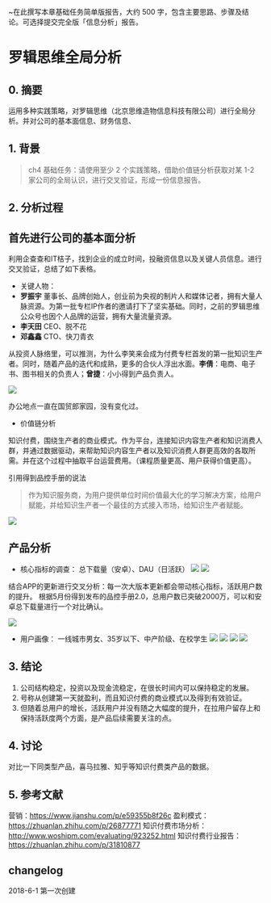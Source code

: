 ~在此撰写本章基础任务简单版报告，大约 500 字，包含主要思路、步骤及结论。可选择提交完全版「信息分析」报告。



# 罗辑思维全局分析

## 0. 摘要
运用多种实践策略，对罗辑思维（北京思维造物信息科技有限公司）进行全局分析。并对公司的基本面信息、财务信息、
## 1. 背景
> ch4 基础任务：请使用至少 2 个实践策略，借助价值链分析获取对某 1-2 家公司的全局认识，进行交叉验证，形成一份信息报告。
## 2. 分析过程

首先进行公司的基本面分析
----
利用企查查和IT桔子，找到企业的成立时间，投融资信息以及关键人员信息。进行交叉验证，总结了如下表格。

- 关键人物：
- **罗振宇** 董事长、品牌创始人，创业前为央视的制片人和媒体记者，拥有大量人脉资源。为第一批专栏IP作者的邀请打下了坚实基础。同时，之前的罗辑思维公众号也因个人品牌的运营，拥有大量流量资源。
- **李天田** CEO、脱不花
- **邓鑫鑫** CTO、快刀青衣

从投资人脉络里，可以推测，为什么李笑来会成为付费专栏首发的第一批知识生产者。同时，随着产品的迭代和成熟，更多的合伙人浮出水面。**李倩**：电商、电子书、图书相关的负责人；**曾捷**：小小得到产品负责人。

![](https://i.imgur.com/3NlOrB0.png)

办公地点一直在国贸郎家园，没有变化过。

- 价值链分析

知识付费，围绕生产者的商业模式。作为平台，连接知识内容生产者和知识消费人群，并通过数据驱动，来帮助知识内容生产者以及知识消费人群更高效的各取所需。并在这个过程中抽取平台运营费用。（课程质量更高、用户获得价值更高）。

引用得到品控手册的说法

> 作为知识服务商，为用户提供单位时间价值最大化的学习解决方案，给用户赋能，并给知识生产者一个最佳的方式接入市场，给知识生产者赋能。


![](https://i.imgur.com/C12m3UZ.png)


产品分析
--- 

- 核心指标的调查：
总下载量（安卓）、DAU（日活跃）
![](https://i.imgur.com/HSRVaaG.png)
![](https://i.imgur.com/bDy0DPM.png)

结合APP的更新进行交叉分析：每一次大版本更新都会带动核心指标，活跃用户数的提升。
根据5月份得到发布的品控手册2.0，总用户数已突破2000万，可以和安卓总下载量进行一个对比确认。

![](https://i.imgur.com/645ZhPN.png)

- 用户画像：
一线城市男女、35岁以下、中产阶级、在校学生
![](https://i.imgur.com/2AM8BsT.png)
![](https://i.imgur.com/w41F5fb.png)
![](https://i.imgur.com/ocCHkL6.png)
![](https://i.imgur.com/I7cNzh4.png)

## 3. 结论
1. 公司结构稳定，投资以及现金流稳定，在很长时间内可以保持稳定的发展。
2. 号称从创建第一天就盈利，而且知识付费的商业模式以及得到有效验证。
2. 但随着总用户的增长，活跃用户并没有随之大幅度的提升，在拉用户留存上和保持活跃度两个方面，是产品后续需要关注的点。
## 4. 讨论

对比一下同类型产品，喜马拉雅、知乎等知识付费类产品的数据。

## 5. 参考文献
营销：https://www.jianshu.com/p/e59355b8f26c
盈利模式：https://zhuanlan.zhihu.com/p/26877771
知识付费市场分析：http://www.woshipm.com/evaluating/923252.html
知识付费行业报告：https://zhuanlan.zhihu.com/p/31810877

## changelog
2018-6-1 第一次创建


